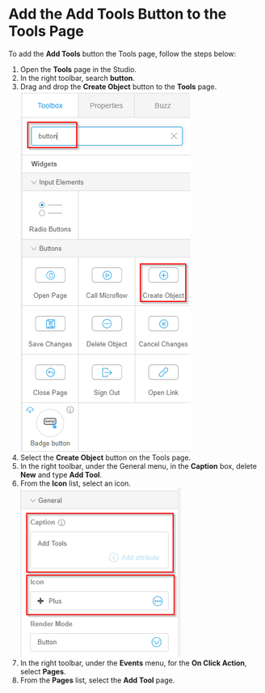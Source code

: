 # Add the Add Tools Button to the Tools Page

To add the **Add Tools** button the Tools page, follow the steps below:

1.   Open the **Tools** page in the Studio. 
2.   In the right toolbar, search **button**. 
3.   Drag and drop the **Create Object** button to the **Tools** page. ![](17.png) 
4.   Select the **Create Object** button on the Tools page. 
5.   In the right toolbar, under the General menu, in the **Caption** box, delete **New** and type **Add Tool**. 
6.   From the **Icon** list, select an icon. ![](18.png) 
7.   In the right toolbar, under the **Events** menu, for the **On Click Action**, select **Pages**. 
8.   From the **Pages** list, select the **Add Tool** page. 

